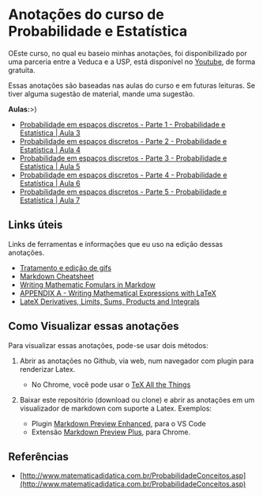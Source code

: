# Anotações do curso de Probabilidade e Estatística

OEste curso, no qual eu baseio minhas anotações, foi disponibilizado por uma parceria entre a Veduca e a USP, está disponível no [Youtube](https://www.youtube.com/watch?v=ExpavHMRfoc&playlist?list=PLNgJJDWKupQm0LNowM7DoiAbYZjeIIA_R&index=2), de forma gratuita.

Essas anotações são baseadas nas aulas do curso e em futuras leituras. Se tiver alguma sugestão de material, mande uma sugestão.

**Aulas:**>)

* [Probabilidade em espaços discretos - Parte 1 - Probabilidade e Estatística | Aula 3](aula-03.md)
* [Probabilidade em espaços discretos - Parte 2 - Probabilidade e Estatística | Aula 4](aula-04.md)
* [Probabilidade em espaços discretos - Parte 3 - Probabilidade e Estatística | Aula 5](aula-05.md)
* [Probabilidade em espaços discretos - Parte 4 - Probabilidade e Estatística | Aula 6](aula-06.md)
* [Probabilidade em espaços discretos - Parte 5 - Probabilidade e Estatística | Aula 7](aula-07.md)
  
## Links úteis

Links de ferramentas e informações que eu uso na edição dessas anotações.

* [Tratamento e edição de gifs](https://ezgif.com/)
* [Markdown Cheatsheet](https://github.com/adam-p/markdown-here/wiki/Markdown-Cheatsheet#videos)
* [Writing Mathematic Fomulars in Markdow](https://csrgxtu.github.io/2015/03/20/Writing-Mathematic-Fomulars-in-Markdown/)
* [APPENDIX A - Writing Mathematical 
Expressions with LaTeX](https://link.springer.com/content/pdf/bbm%3A978-1-4842-3913-1%2F1.pdf)
* [LateX Derivatives, Limits, Sums, Products and Integrals](https://math-linux.com/latex-26/faq/latex-faq/article/latex-derivatives-limits-sums-products-and-integrals)

## Como Visualizar essas anotações

Para visualizar essas anotações, pode-se usar dois métodos:

1. Abrir as anotações no Github, via web, num navegador com plugin para renderizar Latex.
    * No Chrome, você pode usar o [TeX All the Things](https://chrome.google.com/webstore/detail/tex-all-the-things/cbimabofgmfdkicghcadidpemeenbffn)

2. Baixar este repositório (download ou clone) e abrir as anotações em um visualizador de markdown com suporte a Latex. Exemplos:
   * Plugin [Markdown Preview Enhanced](https://marketplace.visualstudio.com/items?itemName=shd101wyy.markdown-preview-enhanced), para o VS Code
   * Extensão [Markdown Preview Plus](https://chrome.google.com/webstore/detail/markdown-preview-plus/febilkbfcbhebfnokafefeacimjdckgl), para Chrome.

## Referências

* [http://www.matematicadidatica.com.br/ProbabilidadeConceitos.asp](http://www.matematicadidatica.com.br/ProbabilidadeConceitos.asp)